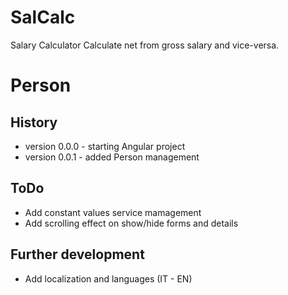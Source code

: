 # SalCalc
Salary Calculator
Calculate net from gross salary and vice-versa. 

# Person


## History
- version 0.0.0 - starting Angular project
- version 0.0.1 - added Person management

## ToDo
- Add constant values service mamagement
- Add scrolling effect on show/hide forms and details

## Further development
- Add localization and languages (IT - EN)
